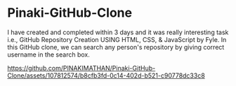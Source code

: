 # Pinaki-GitHub-Clone
I have created and completed within 3 days and it was really interesting task i.e., GitHub Repository Creation USING HTML, CSS, &amp; JavaScript by Fyle. In this GitHub clone, we can search any person's repository by giving correct username in the search box.




https://github.com/PINAKIMATHAN/Pinaki-GitHub-Clone/assets/107812574/b8cfb3fd-0c14-402d-b521-c90778dc33c8

